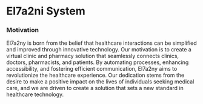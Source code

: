 # El7a2ni System

### Motivation

El7a2ny is born from the belief that healthcare interactions can be simplified and improved through innovative technology. Our motivation is to create a virtual clinic and pharmacy solution that seamlessly connects clinics, doctors, pharmacists, and patients. By automating processes, enhancing accessibility, and fostering efficient communication, El7a2ny aims to revolutionize the healthcare experience. Our dedication stems from the desire to make a positive impact on the lives of individuals seeking medical care, and we are driven to create a solution that sets a new standard in healthcare technology.
